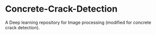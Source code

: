 # Concrete-Crack-Detection
A Deep learning repository for Image processing (modified for concrete crack detection).
